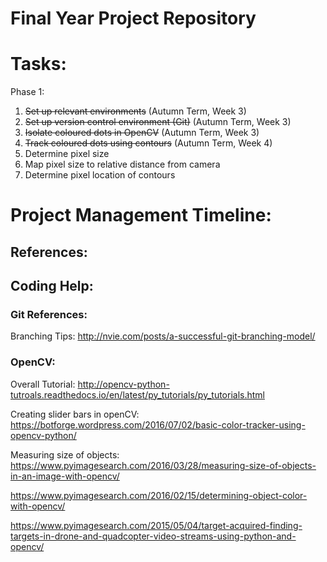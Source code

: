 # Final Year Project Repository 
# Tasks: 
Phase 1: 
1. ~~Set up relevant environments~~ (Autumn Term, Week 3)
2. ~~Set up version control environment (Git)~~ (Autumn Term, Week 3) 
3. ~~Isolate coloured dots in OpenCV~~ (Autumn Term, Week 3) 
4. ~~Track coloured dots using contours~~ (Autumn Term, Week 4) 
5. Determine pixel size 
6. Map pixel size to relative distance from camera 
7. Determine pixel location of contours

# Project Management Timeline: 

## References: 

## Coding Help: 
### Git References: 
Branching Tips: http://nvie.com/posts/a-successful-git-branching-model/

### OpenCV: 
Overall Tutorial: http://opencv-python-tutroals.readthedocs.io/en/latest/py_tutorials/py_tutorials.html

Creating slider bars in openCV: https://botforge.wordpress.com/2016/07/02/basic-color-tracker-using-opencv-python/

Measuring size of objects: https://www.pyimagesearch.com/2016/03/28/measuring-size-of-objects-in-an-image-with-opencv/


https://www.pyimagesearch.com/2016/02/15/determining-object-color-with-opencv/

https://www.pyimagesearch.com/2015/05/04/target-acquired-finding-targets-in-drone-and-quadcopter-video-streams-using-python-and-opencv/

